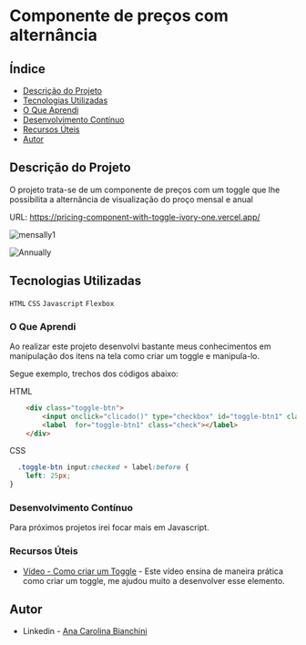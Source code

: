 <h1>Componente de preços com alternância</h1>

## Índice

- [Descrição do Projeto](#descrição-do-projeto)
- [Tecnologias Utilizadas](#tecnologias-utilizadas)
- [O Que Aprendi](#o-que-aprendi)
- [Desenvolvimento Contínuo](#desenvolvimento-contínuo)
- [Recursos Úteis](#recursos-úteis)
- [Autor](#autor)

## Descrição do Projeto 

O projeto trata-se de um componente de preços com um toggle que lhe possibilita a alternância de visualização do proço mensal e anual

URL: https://pricing-component-with-toggle-ivory-one.vercel.app/

![mensally1](https://user-images.githubusercontent.com/122060348/226214866-be4b74c2-2c6e-4dd6-86b3-ee2daf7f9fc8.png)

![Annually](https://user-images.githubusercontent.com/122060348/226214877-a31b4675-09d2-4d6e-bbb7-033e258ae783.png)


## Tecnologias Utilizadas

`HTML`
`CSS`
`Javascript`
`Flexbox`

### O Que Aprendi

Ao realizar este projeto desenvolvi bastante meus conhecimentos em manipulação dos itens na tela como criar um toggle e manipula-lo.

Segue exemplo, trechos dos códigos abaixo: 

HTML
```html
    <div class="toggle-btn">
        <input onclick="clicado()" type="checkbox" id="toggle-btn1" class="checkbox">
        <label  for="toggle-btn1" class="check"></label>
    </div>
```
CSS
```css
  .toggle-btn input:checked + label:before {
    left: 25px;
}
```
### Desenvolvimento Contínuo

Para próximos projetos irei focar mais em Javascript. 

### Recursos Úteis

- [Vídeo - Como criar um Toggle](https://youtu.be/aoLS7keZF44) - Este vídeo ensina de maneira prática como criar um toggle, me ajudou muito a desenvolver esse elemento. 

## Autor

- Linkedin - [Ana Carolina Bianchini](https://www.linkedin.com/in/ana-carolina-bianchini-desenvolvedora-front-end/)
